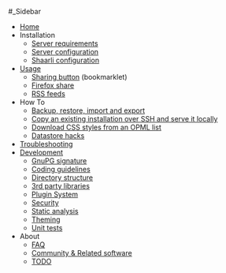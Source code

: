 #_Sidebar
- [Home](Home.html)
- Installation
    - [Server requirements](Server-requirements.html)
    - [Server configuration](Server-configuration.html)
    - [Shaarli configuration](Shaarli-configuration.html)
- [Usage](Usage.html)
    - [Sharing button](Sharing-button.html) (bookmarklet)
    - [Firefox share](Firefox-share.html)
    - [RSS feeds](RSS-feeds.html)
- How To
    - [Backup, restore, import and export](Backup,-restore,-import-and-export.html)
    - [Copy an existing installation over SSH and serve it locally](Copy-an-existing-installation-over-SSH-and-serve-it-locally.html)
    - [Download CSS styles from an OPML list](Download-CSS-styles-from-an-OPML-list.html)
    - [Datastore hacks](Datastore-hacks.html)
- [Troubleshooting](Troubleshooting.html)
- [Development](Development.html)
    - [GnuPG signature](GnuPG-signature.html)
    - [Coding guidelines](Coding-guidelines.html)
    - [Directory structure](Directory-structure.html)
    - [3rd party libraries](3rd-party-libraries.html)
    - [Plugin System](Plugin-System.html)
    - [Security](Security.html)
    - [Static analysis](Static-analysis.html)
    - [Theming](Theming.html)
    - [Unit tests](Unit-tests.html)
- About
    - [FAQ](FAQ.html)
    - [Community & Related software](Community-&-Related-software.html)
    - [TODO](TODO.html)

